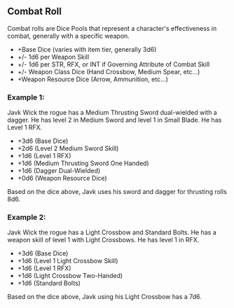 ## Combat Roll

Combat rolls are Dice Pools that represent a character's effectiveness in combat, generally with a specific weapon.

- +Base Dice (varies with item tier, generally 3d6)
- +/- 1d6 per Weapon Skill
- +/- 1d6 per STR, RFX, or INT if Governing Attribute of Combat Skill
- +/- Weapon Class Dice (Hand Crossbow, Medium Spear, etc...)
- +Weapon Resource Dice (Arrow, Ammunition, etc...)

### Example 1:

Javk Wick the rogue has a Medium Thrusting Sword dual-wielded with a dagger. He has level 2 in Medium Sword and level 1 in Small Blade. He has Level 1 RFX.

- +3d6 (Base Dice)
- +2d6 (Level 2 Medium Sword Skill)
- +1d6 (Level 1 RFX)
- +1d6 (Medium Thrusting Sword One Handed)
- +1d6 (Dagger Dual-Wielded)
- +0d6 (Weapon Resource Dice)

Based on the dice above, Javk uses his sword and dagger for thrusting rolls 8d6.

### Example 2:

Javk Wick the rogue has a Light Crossbow and Standard Bolts. He has a weapon skill of level 1 with Light Crossbows. He has level 1 in RFX.

- +3d6 (Base Dice)
- +1d6 (Level 1 Light Crossbow Skill)
- +1d6 (Level 1 RFX)
- +1d6 (Light Crossbow Two-Handed)
- +1d6 (Standard Bolts)

Based on the dice above, Javk using his Light Crossbow has a 7d6.
